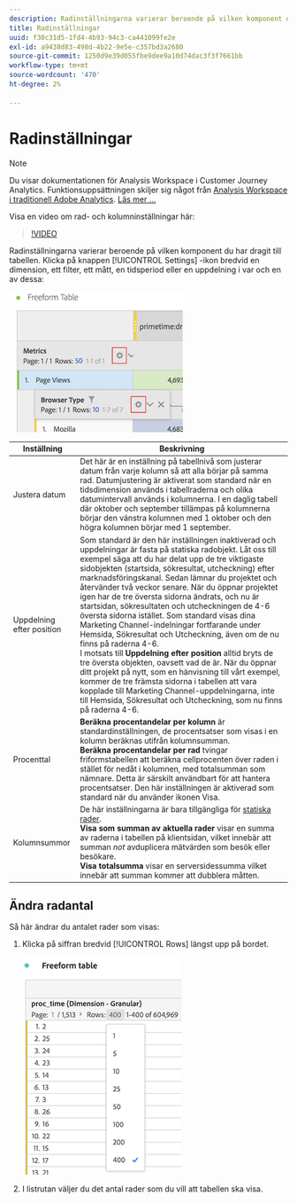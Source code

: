 ```yaml
---
description: Radinställningarna varierar beroende på vilken komponent du har dragit till tabellen.
title: Radinställningar
uuid: f30c31d5-1fd4-4b93-94c3-ca441099fe2e
exl-id: a9438d83-498d-4b22-9e5e-c357bd3a2680
source-git-commit: 1250d9e39d055fbe9dee9a10d74dac3f3f7661bb
workflow-type: tm+mt
source-wordcount: '470'
ht-degree: 2%

---
```


# Radinställningar

>[!NOTE]
>
>Du visar dokumentationen för Analysis Workspace i Customer Journey Analytics. Funktionsuppsättningen skiljer sig något från [Analysis Workspace i traditionell Adobe Analytics](https://experienceleague.adobe.com/docs/analytics/analyze/analysis-workspace/home.html). [Läs mer …](/help/getting-started/cja-aa.md)

Visa en video om rad- och kolumninställningar här:

>[!VIDEO](https://video.tv.adobe.com/v/40382/?quality=12)

Radinställningarna varierar beroende på vilken komponent du har dragit till tabellen. Klicka på knappen [!UICONTROL Settings] -ikon bredvid en dimension, ett filter, ett mått, en tidsperiod eller en uppdelning i var och en av dessa:

![](assets/row-settings.png)

| Inställning | Beskrivning |
| --- | --- |
| Justera datum | Det här är en inställning på tabellnivå som justerar datum från varje kolumn så att alla börjar på samma rad. Datumjustering är aktiverat som standard när en tidsdimension används i tabellraderna och olika datumintervall används i kolumnerna. I en daglig tabell där oktober och september tillämpas på kolumnerna börjar den vänstra kolumnen med 1 oktober och den högra kolumnen börjar med 1 september. |
| Uppdelning efter position | Som standard är den här inställningen inaktiverad och uppdelningar är fasta på statiska radobjekt. Låt oss till exempel säga att du har delat upp de tre viktigaste sidobjekten (startsida, sökresultat, utcheckning) efter marknadsföringskanal. Sedan lämnar du projektet och återvänder två veckor senare. När du öppnar projektet igen har de tre översta sidorna ändrats, och nu är startsidan, sökresultaten och utcheckningen de 4-6 översta sidorna istället. Som standard visas dina Marketing Channel-indelningar fortfarande under Hemsida, Sökresultat och Utcheckning, även om de nu finns på raderna 4-6. <br> I motsats till **Uppdelning efter position** alltid bryts de tre översta objekten, oavsett vad de är. När du öppnar ditt projekt på nytt, som en hänvisning till vårt exempel, kommer de tre främsta sidorna i tabellen att vara kopplade till Marketing Channel-uppdelningarna, inte till Hemsida, Sökresultat och Utcheckning, som nu finns på raderna 4-6. |
| Procenttal | **Beräkna procentandelar per kolumn** är standardinställningen, de procentsatser som visas i en kolumn beräknas utifrån kolumnsumman. <br>**Beräkna procentandelar per rad** tvingar friformstabellen att beräkna cellprocenten över raden i stället för nedåt i kolumnen, med totalsumman som nämnare. Detta är särskilt användbart för att hantera procentsatser. Den här inställningen är aktiverad som standard när du använder ikonen Visa. |
| Kolumnsummor | De här inställningarna är bara tillgängliga för [statiska rader](/help/analysis-workspace/visualizations/freeform-table/column-row-settings/manual-vs-dynamic-rows.md). <br> **Visa som summan av aktuella rader** visar en summa av raderna i tabellen på klientsidan, vilket innebär att summan *not* avduplicera mätvärden som besök eller besökare. <br> **Visa totalsumma** visar en serversidessumma vilket innebär att summan kommer att dubblera måtten. |

## Ändra radantal

Så här ändrar du antalet rader som visas:

1. Klicka på siffran bredvid [!UICONTROL Rows] längst upp på bordet.

   ![](assets/row-number.png)

1. I listrutan väljer du det antal rader som du vill att tabellen ska visa.